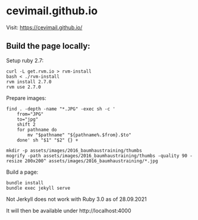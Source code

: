 # cevimail.github.io

Visit: https://cevimail.github.io/

## Build the page locally:

Setup ruby 2.7:
```
curl -L get.rvm.io > rvm-install
bash < ./rvm-install
rvm install 2.7.0
rvm use 2.7.0
```

Prepare images:
```
find . -depth -name "*.JPG" -exec sh -c '
    from="JPG"
    to="jpg"
    shift 2
    for pathname do
        mv "$pathname" "${pathname%.$from}.$to"
    done' sh "$1" "$2" {} +

mkdir -p assets/images/2016_baumhaustraining/thumbs
mogrify -path assets/images/2016_baumhaustraining/thumbs -quality 90 -resize 200x200^ assets/images/2016_baumhaustraining/*.jpg
```

Build a page:
```
bundle install
bundle exec jekyll serve
```

Not Jerkyll does not work with Ruby 3.0 as of 28.09.2021

It will then be available under http://localhost:4000
